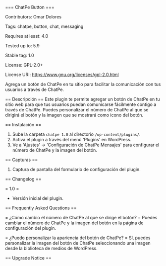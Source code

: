 === ChatPe Button ===

Contributors: Omar Dolores

Tags: chatpe, button, chat, messaging

Requires at least: 4.0

Tested up to: 5.9

Stable tag: 1.0

License: GPL-2.0+

License URI: https://www.gnu.org/licenses/gpl-2.0.html

Agrega un botón de ChatPe en tu sitio para facilitar la comunicación con tus usuarios a través de ChatPe.

== Descripción ==
Este plugin te permite agregar un botón de ChatPe en tu sitio web para que tus usuarios puedan comunicarse fácilmente contigo a través de ChatPe. Puedes personalizar el número de ChatPe al que se dirigirá el botón y la imagen que se mostrará como icono del botón.

== Instalación ==
1. Sube la carpeta `chatpe 1.0` al directorio `/wp-content/plugins/`.
2. Activa el plugin a través del menú 'Plugins' en WordPress.
3. Ve a 'Ajustes' -> 'Configuración de ChatPe Mensajes' para configurar el número de ChatPe y la imagen del botón.

== Capturas ==
1. Captura de pantalla del formulario de configuración del plugin.

== Changelog ==

= 1.0 =
* Versión inicial del plugin.

== Frequently Asked Questions ==

= ¿Cómo cambio el número de ChatPe al que se dirige el botón? =
Puedes cambiar el número de ChatPe y la imagen del botón en la página de configuración del plugin.

= ¿Puedo personalizar la apariencia del botón de ChatPe? =
Sí, puedes personalizar la imagen del botón de ChatPe seleccionando una imagen desde la biblioteca de medios de WordPress.

== Upgrade Notice ==

